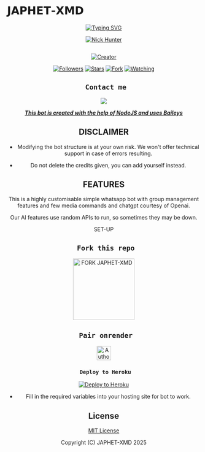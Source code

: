#         𝗝𝗔𝗣𝗛𝗘𝗧-𝗫𝗠𝗗
<div align="center">
  <a href="https://git.io/typing-svg">
    <img src="https://readme-typing-svg.demolab.com?font=Black+Ops+One&size=50&pause=1000&color=1BAFBAFF&center=true&width=910&height=100&lines=HEY+THERE+THIS+IS+JAPHET-XMD;MULTI+DEVICE+WHATSAPP+BOT;MADE+TO+HELP+WHATSAPP+USERS;STAR+AND+FORK+THE+REPO" alt="Typing SVG" />
  </a>
</p>
  
<p align="center">

[![Nick Hunter](https://github.com/JAPHETTECH.png?lenght=50width=50)](https://github.com/JAPHETTECH)
</p>
<p align="center">
  <a href="#"><img src="http://readme-typing-svg.herokuapp.com?color=d1fa02&center=true&vCenter=true&multiline=false&lines=JAPHET+XMD+WHATSAPP+BOT" alt="">
</p>
<p align="center">
<a href="#"><img title="Creator" src="https://img.shields.io/badge/Creator-𝗡𝗶𝗰𝗸_𝗛𝘂𝗻𝘁𝗲𝗿-blue.svg?style=for-the-badge&logo=github"></a>
</p>
<p align="center">
<a href="https://github.com/JAPHETTECH/JAPHET-XMD?tab=followers"><img title="Followers" src="https://img.shields.io/github/followers/JAPHETTECH?label=Followers&style=social"></a>
<a href="https://github.com/JAPHETTECH/JAPHET-XMD/stargazers/"><img title="Stars" src="https://img.shields.io/github/stars/JAPHETTECH/JAPHET-XMD?&style=social"></a>
<a href="https://github.com/JAPHETTECH/JAPHET-XMD/members"><img title="Fork" src="https://img.shields.io/github/forks/JAPHETTECH/JAPHET-XMD?style=social"></a>
<a href="https://github.com/JAPHETTECH/JAPHET-XMD/watchers"><img title="Watching" src="https://img.shields.io/github/watchers/JAPHETTECH/JAPHET-XMD?label=Watching&style=social"></a>
</p>
 

## ` Contact me`

<p align="center">

<a href="https://api.whatsapp.com/send?phone=255613914546&text=Hello+Sir+Mr+Japhettech+dev+i+need+your+Help+on..."><img src="https://img.shields.io/badge/Contact-25D366?style=for-the-badge&logo=whatsapp&logoColor=white" />


***This bot is created with the help of NodeJS and uses [Baileys](https://github.com/whiskeysockets/Baileys)***


## DISCLAIMER
- Modifying the bot structure is at your own risk. We won't offer technical support in case of errors resulting.

- Do not delete the credits given,  you can add yourself instead.

## FEATURES
This is a highly customisable simple whatsapp bot with group management features and few media commands and chatgpt courtesy of Openai.

Our AI features use random APIs to run, so sometimes they may be down.

 SET-UP

## ` Fork this repo`
<p align="centre">
<a href="https://github.com/JAPHETTECH/JAPHET-XMD/fork"><img src="https://img.shields.io/badge/Fork%20Create-purple?style=for-the-badge&logo=github" alt="FORK JAPHET-XMD" width="160"></a>
<p/>

  
## ` Pair onrender`
<p align="centre">
<a href="https://japhet-xmd-pairing-code-1.onrender.com"><img height= "37" title="Author" src="https://img.shields.io/badge/Session-green?style=for-the-badge&logo=render"></a>
<p/>
            

###  ` Deploy to Heroku`
<p align="center">
     <a href="https://verify-me-umber.vercel.app/">
       <img src="https://www.herokucdn.com/deploy/button.svg" alt="Deploy to Heroku"/>
     </a>
 </p>
 

    

- Fill in the required variables into your hosting site for bot to work.
 </h2>
     

    
 





## License

[MIT License](https://github.com/JAPHETTECH/JAPHET-XMD/blob/main/LICENSE)

Copyright (C) JAPHET-XMD 2025

